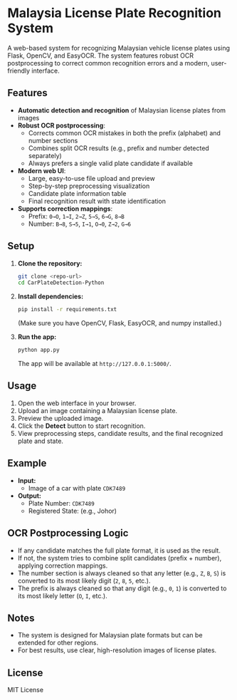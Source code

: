 # Malaysia License Plate Recognition System

A web-based system for recognizing Malaysian vehicle license plates using Flask, OpenCV, and EasyOCR. The system features robust OCR postprocessing to correct common recognition errors and a modern, user-friendly interface.

## Features

- **Automatic detection and recognition** of Malaysian license plates from images
- **Robust OCR postprocessing**:
  - Corrects common OCR mistakes in both the prefix (alphabet) and number sections
  - Combines split OCR results (e.g., prefix and number detected separately)
  - Always prefers a single valid plate candidate if available
- **Modern web UI**:
  - Large, easy-to-use file upload and preview
  - Step-by-step preprocessing visualization
  - Candidate plate information table
  - Final recognition result with state identification
- **Supports correction mappings**:
  - Prefix: `0→O`, `1→I`, `2→Z`, `5→S`, `6→G`, `8→B`
  - Number: `B→8`, `S→5`, `I→1`, `O→0`, `Z→2`, `G→6`

## Setup

1. **Clone the repository:**
   ```bash
   git clone <repo-url>
   cd CarPlateDetection-Python
   ```

2. **Install dependencies:**
   ```bash
   pip install -r requirements.txt
   ```
   (Make sure you have OpenCV, Flask, EasyOCR, and numpy installed.)

3. **Run the app:**
   ```bash
   python app.py
   ```
   The app will be available at `http://127.0.0.1:5000/`.

## Usage

1. Open the web interface in your browser.
2. Upload an image containing a Malaysian license plate.
3. Preview the uploaded image.
4. Click the **Detect** button to start recognition.
5. View preprocessing steps, candidate results, and the final recognized plate and state.

## Example

- **Input:**
  - Image of a car with plate `CDK7489`
- **Output:**
  - Plate Number: `CDK7489`
  - Registered State: (e.g., Johor)

## OCR Postprocessing Logic

- If any candidate matches the full plate format, it is used as the result.
- If not, the system tries to combine split candidates (prefix + number), applying correction mappings.
- The number section is always cleaned so that any letter (e.g., `Z`, `B`, `S`) is converted to its most likely digit (`2`, `8`, `5`, etc.).
- The prefix is always cleaned so that any digit (e.g., `0`, `1`) is converted to its most likely letter (`O`, `I`, etc.).

## Notes

- The system is designed for Malaysian plate formats but can be extended for other regions.
- For best results, use clear, high-resolution images of license plates.

## License

MIT License 